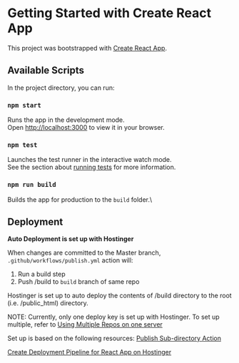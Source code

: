 # Getting Started with Create React App

This project was bootstrapped with [Create React App](https://github.com/facebook/create-react-app).

## Available Scripts

In the project directory, you can run:

### `npm start`
Runs the app in the development mode.\
Open [http://localhost:3000](http://localhost:3000) to view it in your browser.


### `npm test`
Launches the test runner in the interactive watch mode.\
See the section about [running tests](https://facebook.github.io/create-react-app/docs/running-tests) for more information.

### `npm run build`
Builds the app for production to the `build` folder.\


## Deployment
**Auto Deployment is set up with Hostinger**

When changes are committed to the Master branch, `.github/workflows/publish.yml` action will:
1. Run a build step
2. Push /build to `build` branch of same repo

Hostinger is set up to auto deploy the contents of /build directory to the root (i.e. /public_html) directory.

NOTE: Currently, only one deploy key is set up with Hostinger. To set up multiple, refer to [Using Multiple Repos on one server](https://docs.github.com/en/authentication/connecting-to-github-with-ssh/managing-deploy-keys#using-multiple-repositories-on-one-server)

Set up is based on the following resources:
[Publish Sub-directory Action](https://github.com/s0/git-publish-subdir-action)

[Create Deployment Pipeline for React App on Hostinger](https://dev.to/mwoodson11/create-deployment-pipeline-for-react-app-on-hostinger-5bc9)


